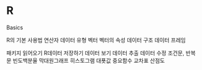 # R
Basics


R의 기본 사용법
연산자
데이터 유형
벡터
벡터의 속성
데이터 구조
데이터 프레임

패키지
읽어오기
R데이터 저장하기
데이터 보기
데이터 추출
데이터 수정
조건문, 반복문
빈도백분율
막대원그래프
히스토그램
대푯값
중요함수
교차표
산점도
